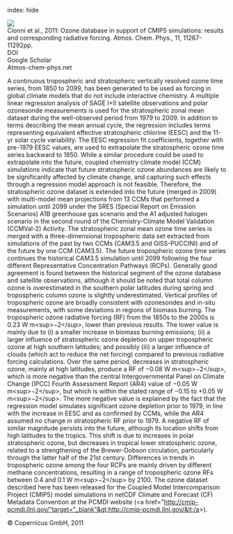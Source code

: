 index: hide

<div class="Citation">
    <div class="Citation-thumb CitationThumb-linked"  data-href="https://doi.org/10.5194/acp-11-11267-2011">
      <img src="https://static.claimspace.cloud/climate-study-static/refs/thumbs/9/Cionni_et_al_2011-thumb.png" />
    </div>

  <div class="Citation-body">
    <div class="Citation-text">Cionni et al., 2011: Ozone database in support of CMIP5 simulations: results and corresponding radiative forcing. <span class="Article-journal">Atmos. Chem. Phys., </span><span class="Article-volume">11, </span>11267-11292pp.</div>
    <div class="Citation-links">
      <div class="CitationLink" data-href="https://doi.org/10.5194/acp-11-11267-2011">
        <div class="CitationLink-icon CitationLink-Doi"></div>
        <div class="CitationLink-text">DOI</div>
      </div>
      <div class="CitationLink" data-href="https://scholar.google.com/scholar?q=10.5194/acp-11-11267-2011">
        <div class="CitationLink-icon CitationLink-Scholar"></div>
        <div class="CitationLink-text">Google Scholar</div>
      </div>
      <div class="CitationLink" data-href="http://www.atmos-chem-phys.net/11/11267/2011/">
        <div class="CitationLink-icon CitationLink-Publisher"></div>
        <div class="CitationLink-text">Atmos-chem-phys.net</div>
      </div>
    </div>
  </div>
</div>

A continuous tropospheric and stratospheric vertically resolved ozone time series, from 1850 to 2099, has been generated to be used as forcing in global climate models that do not include interactive chemistry. A multiple linear regression analysis of SAGE I+II satellite observations and polar ozonesonde measurements is used for the stratospheric zonal mean dataset during the well-observed period from 1979 to 2009. In addition to terms describing the mean annual cycle, the regression includes terms representing equivalent effective stratospheric chlorine (EESC) and the 11-yr solar cycle variability. The EESC regression fit coefficients, together with pre-1979 EESC values, are used to extrapolate the stratospheric ozone time series backward to 1850. While a similar procedure could be used to extrapolate into the future, coupled chemistry climate model (CCM) simulations indicate that future stratospheric ozone abundances are likely to be significantly affected by climate change, and capturing such effects through a regression model approach is not feasible. Therefore, the stratospheric ozone dataset is extended into the future (merged in 2009) with multi-model mean projections from 13 CCMs that performed a simulation until 2099 under the SRES (Special Report on Emission Scenarios) A1B greenhouse gas scenario and the A1 adjusted halogen scenario in the second round of the Chemistry-Climate Model Validation (CCMVal-2) Activity. The stratospheric zonal mean ozone time series is merged with a three-dimensional tropospheric data set extracted from simulations of the past by two CCMs (CAM3.5 and GISS-PUCCINI) and of the future by one CCM (CAM3.5). The future tropospheric ozone time series continues the historical CAM3.5 simulation until 2099 following the four different Representative Concentration Pathways (RCPs). Generally good agreement is found between the historical segment of the ozone database and satellite observations, although it should be noted that total column ozone is overestimated in the southern polar latitudes during spring and tropospheric column ozone is slightly underestimated. Vertical profiles of tropospheric ozone are broadly consistent with ozonesondes and in-situ measurements, with some deviations in regions of biomass burning. The tropospheric ozone radiative forcing (RF) from the 1850s to the 2000s is 0.23 W m&lt;sup&gt;−2&lt;/sup&gt;, lower than previous results. The lower value is mainly due to (i) a smaller increase in biomass burning emissions; (ii) a larger influence of stratospheric ozone depletion on upper tropospheric ozone at high southern latitudes; and possibly (iii) a larger influence of clouds (which act to reduce the net forcing) compared to previous radiative forcing calculations. Over the same period, decreases in stratospheric ozone, mainly at high latitudes, produce a RF of −0.08 W m&lt;sup&gt;−2&lt;/sup&gt;, which is more negative than the central Intergovernmental Panel on Climate Change (IPCC) Fourth Assessment Report (AR4) value of −0.05 W m&lt;sup&gt;−2&lt;/sup&gt;, but which is within the stated range of −0.15 to +0.05 W m&lt;sup&gt;−2&lt;/sup&gt;. The more negative value is explained by the fact that the regression model simulates significant ozone depletion prior to 1979, in line with the increase in EESC and as confirmed by CCMs, while the AR4 assumed no change in stratospheric RF prior to 1979. A negative RF of similar magnitude persists into the future, although its location shifts from high latitudes to the tropics. This shift is due to increases in polar stratospheric ozone, but decreases in tropical lower stratospheric ozone, related to a strengthening of the Brewer-Dobson circulation, particularly through the latter half of the 21st century. Differences in trends in tropospheric ozone among the four RCPs are mainly driven by different methane concentrations, resulting in a range of tropospheric ozone RFs between 0.4 and 0.1 W m&lt;sup&gt;−2&lt;/sup&gt; by 2100. The ozone dataset described here has been released for the Coupled Model Intercomparison Project (CMIP5) model simulations in netCDF Climate and Forecast (CF) Metadata Convention at the PCMDI website (&lt;a href="http://cmip-pcmdi.llnl.gov/"target="_blank"&gt;http://cmip-pcmdi.llnl.gov/&lt;/a&gt;).

<div class="Citation-copy">
&copy; Copernicus GmbH, 2011
</div>